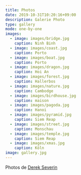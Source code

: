 ```yaml
---
title: Photos
date: 2019-10-31T10:20:16+09:00
description: Galerie Photo
type: gallery
mode: one-by-one
images:
  - image: images/bridge.jpg
    caption: Ninh Binh
  - image: images/coast.jpg
    caption: Porto
  - image: images/boat.jpg
    caption: Porto
  - image: images/dragon.jpg
    caption: Hoi An
  - image: images/forest.jpg
    caption: Hallerbos
  - image: images/nature.jpg
    caption: Cambodge
  - image: images/birdhouse.jpg
    caption: maison
  - image: images/pagoda.jpg
    caption: Hanoi
  - image: images/pyramid.jpg
    caption: Siem Reap
  - image: images/street.jpg
    caption: Monschau
  - image: images/temple.jpg
    caption: Siem Reap
  - image: images/xmas.jpg
    caption: Köln
image: gallery.jpg
---
```


Photos de <a href="https://derekseverin.netlify.app/" target="_blank">Derek Severin</a>